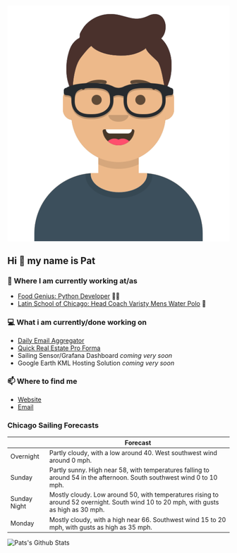 [![Social banner for p-j-falconer](https://raw.githubusercontent.com/P-J-FALCONER/P-J-FALCONER/master/assets/avataaars.svg)](https://patfalconer.com/)
## Hi :wave: my name is Pat

### 💼 Where I am currently working at/as
- [Food Genius: Python Developer](https://getfoodgenius.com/) 🍔🐍
- [Latin School of Chicago: Head Coach Varisty Mens Water Polo](https://www.latinschool.org/) 🤽


### 💻 What i am currently/done working on
 - [Daily Email Aggregator](https://github.com/P-J-FALCONER/dott_daily_mail)
 - [Quick Real Estate Pro Forma](https://github.com/P-J-FALCONER/henry)
 - Sailing Sensor/Grafana Dashboard *coming very soon*
 - Google Earth KML Hosting Solution *coming very soon*

### 📫 Where to find me
 - [Website](https://patfalconer.com/)
 - [Email](mailto:patrick.j.falconer@gmail.com)


### Chicago Sailing Forecasts
|   | Forecast  |
|---|---|
| Overnight | Partly cloudy, with a low around 40. West southwest wind around 0 mph. |
| Sunday | Partly sunny. High near 58, with temperatures falling to around 54 in the afternoon. South southwest wind 0 to 10 mph. |
| Sunday Night | Mostly cloudy. Low around 50, with temperatures rising to around 52 overnight. South wind 10 to 20 mph, with gusts as high as 30 mph. |
| Monday | Mostly cloudy, with a high near 66. Southwest wind 15 to 20 mph, with gusts as high as 35 mph. |

![Pats's Github Stats](https://github-readme-stats.vercel.app/api?username=p-j-falconer&show_icons=true&theme=radical)

